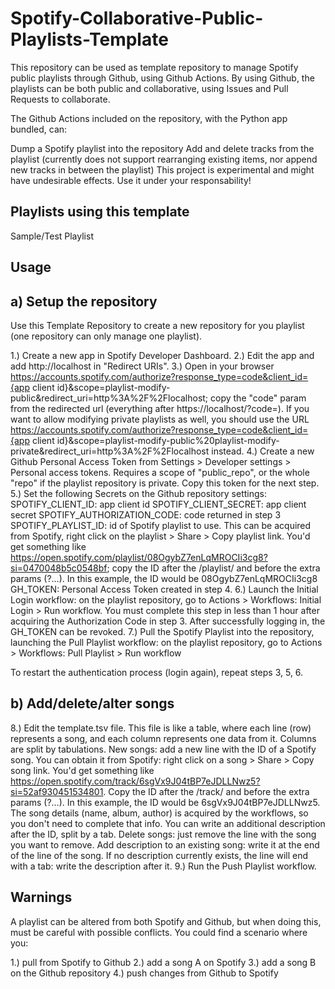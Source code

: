 # Spotify-Collaborative-Public-Playlists-Template
This repository can be used as template repository to manage Spotify public playlists through Github, using Github Actions. By using Github, the playlists can be both public and collaborative, using Issues and Pull Requests to collaborate.

The Github Actions included on the repository, with the Python app bundled, can:

Dump a Spotify playlist into the repository
Add and delete tracks from the playlist (currently does not support rearranging existing items, nor append new tracks in between the playlist)
This project is experimental and might have undesirable effects. Use it under your responsability!


## Playlists using this template
Sample/Test Playlist


## Usage
## a) Setup the repository
Use this Template Repository to create a new repository for you playlist (one repository can only manage one playlist).

1.) Create a new app in Spotify Developer Dashboard.
2.) Edit the app and add http://localhost in "Redirect URIs".
3.) Open in your browser https://accounts.spotify.com/authorize?response_type=code&client_id={app client id}&scope=playlist-modify-public&redirect_uri=http%3A%2F%2Flocalhost; copy the "code" param from the redirected url (everything after https://localhost/?code=). If you want to allow modifying private playlists as well, you should use the URL https://accounts.spotify.com/authorize?response_type=code&client_id={app client id}&scope=playlist-modify-public%20playlist-modify-private&redirect_uri=http%3A%2F%2Flocalhost instead.
4.) Create a new Github Personal Access Token from Settings > Developer settings > Personal access tokens. Requires a scope of "public_repo", or the whole "repo" if the playlist repository is private. Copy this token for the next step.
5.) Set the following Secrets on the Github repository settings:
   SPOTIFY_CLIENT_ID: app client id
   SPOTIFY_CLIENT_SECRET: app client secret
   SPOTIFY_AUTHORIZATION_CODE: code returned in step 3
   SPOTIFY_PLAYLIST_ID: id of Spotify playlist to use. This can be acquired from Spotify, right click on the playlist > Share > Copy playlist link. You'd get   something like https://open.spotify.com/playlist/08OgybZ7enLqMROCIi3cg8?si=0470048b5c0548bf; copy the ID after the /playlist/ and before the extra params (?...). In this example, the ID would be 08OgybZ7enLqMROCIi3cg8
   GH_TOKEN: Personal Access Token created in step 4.
6.) Launch the Initial Login workflow: on the playlist repository, go to Actions > Workflows: Initial Login > Run workflow. You must complete this step in less than 1 hour after acquiring the Authorization Code in step 3. After successfully logging in, the GH_TOKEN can be revoked.
7.) Pull the Spotify Playlist into the repository, launching the Pull Playlist workflow: on the playlist repository, go to Actions > Workflows: Pull Playlist > Run workflow


To restart the authentication process (login again), repeat steps 3, 5, 6.

## b) Add/delete/alter songs
8.) Edit the template.tsv file. This file is like a table, where each line (row) represents a song, and each column represents one data from it. Columns are split by tabulations.
    New songs: add a new line with the ID of a Spotify song. You can obtain it from Spotify: right click on a song > Share > Copy song link. You'd get something like https://open.spotify.com/track/6sgVx9J04tBP7eJDLLNwz5?si=52af930451534801. Copy the ID after the /track/ and before the extra params (?...). In this example, the ID would be 6sgVx9J04tBP7eJDLLNwz5. The song details (name, album, author) is acquired by the workflows, so you don't need to complete that info. You can write an additional description after the ID, split by a tab.
    Delete songs: just remove the line with the song you want to remove.
    Add description to an existing song: write it at the end of the line of the song. If no description currently exists, the line will end with a tab: write the description after it.
9.) Run the Push Playlist workflow.


## Warnings
A playlist can be altered from both Spotify and Github, but when doing this, must be careful with possible conflicts. You could find a scenario where you:

1.) pull from Spotify to Github
2.) add a song A on Spotify
3.) add a song B on the Github repository
4.) push changes from Github to Spotify



